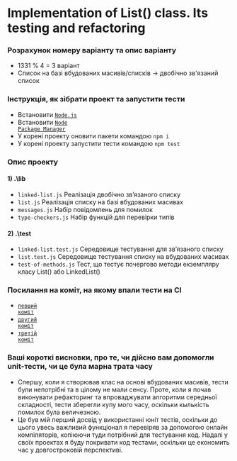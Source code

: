# Implementation of List() class. Its testing and refactoring

### Розрахунок номеру варіанту та опис варіанту
- 1331 % 4 = 3 варіант
- Cписок на базі вбудованих масивів/списків -> двобічно зв'язаний список

### Інструкція, як зібрати проект та запустити тести
- Встановити <code><a href="https://nodejs.org/en">Node.js</a></code>
- Встановити <code><a href="https://www.npmjs.com/package/npm">Node Package Manager</a></code>
- У корені проекту оновити пакети командою <code>npm i</code>
- У корені проекту запустити тести командою <code>npm test</code>

### Опис проекту
#### 1) .\lib
- <code>linked-list.js</code> Реалізація двобічно зв’язаного списку
- <code>list.js</code> Реалізація списку на базі вбудованих масивах
- <code>messages.js</code> Набір повідомлень для помилок
- <code>type-checkers.js</code> Набір функцій для перевірки типів
#### 2) .\test
- <code>linked-list.test.js</code> Середовище тестування для зв’язаного списку
- <code>list.test.js</code> Середовище тестування списку на вбудованих масивах
- <code>test-of-methods.js</code> Тест, що тестує почергово методи екземпляру класу List() або LinkedList()

### Посилання на коміт, на якому впали тести на CI
- <code><a href="https://github.com/AlexShopiak/method-lab2/commit/46fd24007bb49a472d91f28aef4e71bfde77f06d">перший коміт</a></code>
- <code><a href="https://github.com/AlexShopiak/method-lab2/commit/c39e7e2dc8c014840cd1dfd9ba6acf842e0d8c0a">другий коміт</a></code>
- <code><a href="https://github.com/AlexShopiak/method-lab2/commit/343398bd00dd637d0383da2f3d51dcf17ec4dbac">третій коміт</a></code>

### Ваші короткі висновки, про те, чи дійсно вам допомогли unit-тести, чи це була марна трата часу
- Спершу, коли я створював клас на основі вбудованих масивів, тести були непотрібні та в цілому не мали сенсу.
  Проте, коли я почав виконувати рефакторинг та впроваджувати алгоритми середньої складності, тести зберегли купу
  мого часу, оскільки кылькість помилок була величезною. 
- Це був мій перший досвід у використанні юніт тестів, оскільки до цього увесь важливий функціонал я перевіряв 
  за допомогою онлайн компіляторів, копіюючи туди потрібний для тестування код. Надалі у своїх проектах я
  буду покривати код тестами, оскільки це економить час у довгостроковій перспективі.
